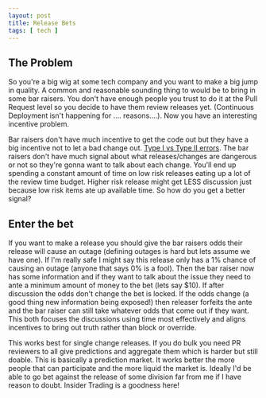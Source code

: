 ```yaml
---
layout: post
title: Release Bets
tags: [ tech ]
---
```

## The Problem 
So you're a big wig at some tech company and you want to make a big jump in quality. A common and reasonable sounding thing to would be to bring in some bar raisers. You don't have enough people you trust to do it at the Pull Request level so you decide to have them review releases yet. (Continuous Deployment isn't happening for .... reasons....). Now you have an interesting incentive problem.

Bar raisers don't have much incentive to get the code out but they have a big incentive not to let a bad change out. [Type I vs Type II errors](https://en.wikipedia.org/wiki/Type_I_and_type_II_errors). The bar raisers don't have much signal about what releases/changes are dangerous or not so they're gonna want to talk about each change. You'll end up spending a constant amount of time on low risk releases eating up a lot of the review time budget. Higher risk release might get LESS discussion just because low risk items ate up available time. So how do you get a better signal?

## Enter the bet

If you want to make a release you should give the bar raisers odds their release will cause an outage (defining outages is hard but lets assume we have one). If I'm really safe I might say this release only has a 1% chance of causing an outage (anyone that says 0% is a fool). Then the bar raiser now has some information and if they want to talk about the issue they need to ante a minimum amount of money to the bet (lets say $10). If after discussion the odds don't change the bet is locked. If the odds change (a good thing new information being exposed!) then releaser forfeits the ante and the bar raiser can still take whatever odds that come out if they want. This both focuses the discussions using time most effectively and aligns incentives to bring out truth rather than block or override.

This works best for single change releases. If you do bulk you need PR reviewers to all give predictions and aggregate them which is harder but still doable. This is basically a prediction market. It works better the more people that can participate and the more liquid the market is. Ideally I'd be able to go bet against the release of some division far from me if I have reason to doubt. Insider Trading is a goodness here!


